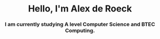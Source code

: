 <h1 align="center">Hello, I'm Alex de Roeck</h1>

<h3 align="center">I am currently studying A level Computer Science and BTEC Computing.</h3>
